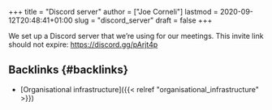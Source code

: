+++
title = "Discord server"
author = ["Joe Corneli"]
lastmod = 2020-09-12T20:48:41+01:00
slug = "discord_server"
draft = false
+++

We set up a Discord server that we’re using for our meetings.  This
invite link should not expire: <https://discord.gg/pArjt4p>


## Backlinks {#backlinks}

-   [Organisational infrastructure]({{< relref "organisational_infrastructure" >}})
